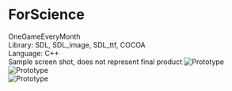 ForScience
==========

OneGameEveryMonth  
Library: SDL, SDL_image, SDL_ttf, COCOA  
Language: C++  
Sample screen shot, does not represent final product
![Prototype](https://raw.github.com/yugiohatemu/ForScience/master/screenshot/level1.png)
![Prototype](https://raw.github.com/yugiohatemu/ForScience/master/screenshot/menu.png)  
![Prototype](https://raw.github.com/yugiohatemu/ForScience/master/screenshot/selectLevel.png)


